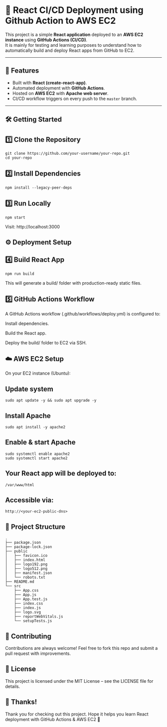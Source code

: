 # 🚀 React CI/CD Deployment using Github Action to AWS EC2

This project is a simple **React application** deployed to an **AWS EC2 instance** using **GitHub Actions (CI/CD)**.  
It is mainly for testing and learning purposes to understand how to automatically build and deploy React apps from GitHub to EC2.  

---

## 📌 Features
- Built with **React (create-react-app)**.
- Automated deployment with **GitHub Actions**.
- Hosted on **AWS EC2** with **Apache web server**.
- CI/CD workflow triggers on every push to the `master` branch.

---

## 🛠️ Getting Started

## 1️⃣ Clone the Repository
```
git clone https://github.com/your-username/your-repo.git
cd your-repo
```
## 2️⃣ Install Dependencies
```
npm install --legacy-peer-deps
```
## 3️⃣ Run Locally
```
npm start
```

Visit: http://localhost:3000

## ⚙️ Deployment Setup
## 4️⃣ Build React App
```
npm run build
```

This will generate a build/ folder with production-ready static files.

## 5️⃣ GitHub Actions Workflow

A GitHub Actions workflow (.github/workflows/deploy.yml) is configured to:

Install dependencies.

Build the React app.

Deploy the build/ folder to EC2 via SSH.

## ☁️ AWS EC2 Setup

On your EC2 instance (Ubuntu):

## Update system
```
sudo apt update -y && sudo apt upgrade -y
```
## Install Apache
```
sudo apt install -y apache2
```
## Enable & start Apache
```
sudo systemctl enable apache2
sudo systemctl start apache2
```

## Your React app will be deployed to:
```
/var/www/html
```

## Accessible via:
```
http://<your-ec2-public-dns>
```

## 📂 Project Structure
```
.
├── package.json
├── package-lock.json
├── public
│   ├── favicon.ico
│   ├── index.html
│   ├── logo192.png
│   ├── logo512.png
│   ├── manifest.json
│   └── robots.txt
├── README.md
└── src
    ├── App.css
    ├── App.js
    ├── App.test.js
    ├── index.css
    ├── index.js
    ├── logo.svg
    ├── reportWebVitals.js
    └── setupTests.js
```
## 🤝 Contributing

Contributions are always welcome!
Feel free to fork this repo and submit a pull request with improvements.

## 📜 License

This project is licensed under the MIT License – see the LICENSE
 file for details.

## 🙏 Thanks!

Thank you for checking out this project.
Hope it helps you learn React deployment with GitHub Actions & AWS EC2 🚀

